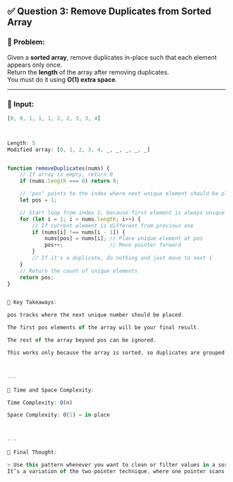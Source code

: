 ## ✅ Question 3: Remove Duplicates from Sorted Array

### 🔹 Problem:
Given a **sorted array**, remove duplicates in-place such that each element appears only once.  
Return the **length** of the array after removing duplicates.  
You must do it using **O(1) extra space**.

---

### 🔸 Input:
```js
[0, 0, 1, 1, 1, 2, 2, 3, 3, 4]



Length: 5
Modified array: [0, 1, 2, 3, 4, _, _, _, _, _]


function removeDuplicates(nums) {
    // If array is empty, return 0
    if (nums.length === 0) return 0;

    // 'pos' points to the index where next unique element should be placed
    let pos = 1;

    // Start loop from index 1, because first element is always unique
    for (let i = 1; i < nums.length; i++) {
        // If current element is different from previous one
        if (nums[i] !== nums[i - 1]) {
            nums[pos] = nums[i]; // Place unique element at pos
            pos++;               // Move pointer forward
        }
        // If it's a duplicate, do nothing and just move to next i
    }
    // Return the count of unique elements
    return pos;
}


🧠 Key Takeaways:

pos tracks where the next unique number should be placed.

The first pos elements of the array will be your final result.

The rest of the array beyond pos can be ignored.

This works only because the array is sorted, so duplicates are grouped together.



---

🧮 Time and Space Complexity:

Time Complexity: O(n)

Space Complexity: O(1) — in-place



---

🧾 Final Thought:

> Use this pattern whenever you want to clean or filter values in a sorted array without using extra space.
It’s a variation of the two-pointer technique, where one pointer scans and the other builds the result in-place.

